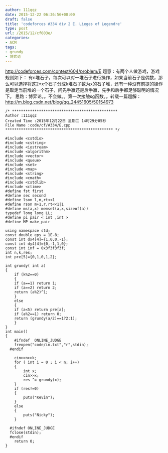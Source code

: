 ```yaml
---
author: 111qqz
date: 2015-12-22 06:36:56+00:00
draft: false
title: 'codeforces #334 div 2 E. Lieges of Legendre'
type: post
url: /2015/12/cf603e/
categories:
- ACM
tags:
- grundy
- 博弈论
---
```


http://codeforces.com/contest/604/problem/E
题意：有两个人做游戏，游戏规则如下：
有n堆石子，每次可以对一堆石子进行操作，如果当前石子是偶数，那么可以选择将这2*x个石子分成k堆石子数为x的石子堆，还有一种没有前提的操作是取走当前堆的一个石子，问先手赢还是后手赢，先手和后手都足够聪明的情况下。
思路：博弈论。。不会做。。第一次接触sg函数。。转载一篇题解：
http://m.blog.csdn.net/blog/qq_24451605/50154973 

    
    /* ***********************************************
    Author :111qqz
    Created Time :2015年12月22日 星期二 14时29分05秒
    File Name :code/cf/#334/E.cpp
    ************************************************ */
    
    #include <cstdio>
    #include <cstring>
    #include <iostream>
    #include <algorithm>
    #include <vector>
    #include <queue>
    #include <set>
    #include <map>
    #include <string>
    #include <cmath>
    #include <cstdlib>
    #include <ctime>
    #define fst first
    #define sec second
    #define lson l,m,rt<<1
    #define rson m+1,r,rt<<1|1
    #define ms(a,x) memset(a,x,sizeof(a))
    typedef long long LL;
    #define pi pair < int ,int >
    #define MP make_pair
    
    using namespace std;
    const double eps = 1E-8;
    const int dx4[4]={1,0,0,-1};
    const int dy4[4]={0,-1,1,0};
    const int inf = 0x3f3f3f3f;
    int n,k,res;
    int pre[5]={0,1,0,1,2};
    
    int grundy( int a)
    {
        if (k%2==0)
        {
    	if (a==1) return 1;
    	if (a==2) return 2;
    	return (a%2)^1;
        }
        else
        {
    	if (a<5) return pre[a];
    	if (a%2==1) return 0;
    	return (grundy(a/2)==1?2:1);
        }
    }
    int main()
    {
    	#ifndef  ONLINE_JUDGE 
    	freopen("code/in.txt","r",stdin);
      #endif
    
    	cin>>n>>k;
    	for ( int i = 0 ; i < n; i++)
    	{
    	    int x;
    	    cin>>x;
    	    res ^= grundy(x);
    	}
    	if (res!=0)
    	{
    	    puts("Kevin");
    	}
    	else
    	{
    	    puts("Nicky");
    	}
    
      #ifndef ONLINE_JUDGE  
      fclose(stdin);
      #endif
        return 0;
    }
    



